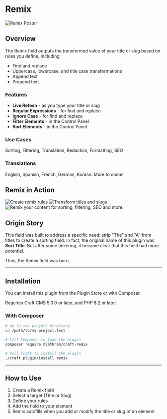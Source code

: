 # Remix

![Remix Poster](https://mlathrom-storage-00.sfo3.cdn.digitaloceanspaces.com/github/mlathrom/craft-remix/remix-00-poster.jpg?v1)

## Overview

The Remix field outputs the transformed value of your title or slug based on rules you define, including:

 - Find and replace
 - Uppercase, lowercase, and title case transformations
 - Append text
 - Prepend text

### Features
 - **Live Refesh** - as you type your title or slug
 - **Regular Expressions** - for find and replace
 - **Ignore Case** - for find and replace
 - **Filter Elements** - in the Control Panel
 - **Sort Elements** - in the Control Panel

### Use Cases
Sorting, Filtering, Translation, Redaction, Formatting, SEO

### Translations
English, Spanish, French, German, Korean. More to come!

## Remix in Action
![Create remix rules](https://mlathrom-storage-00.sfo3.cdn.digitaloceanspaces.com/github/mlathrom/craft-remix/remix-01-create-rules.jpg?v1)
![Transform titles and slugs](https://mlathrom-storage-00.sfo3.cdn.digitaloceanspaces.com/github/mlathrom/craft-remix/remix-02-transform.jpg?v1)
![Remix your content for sorting, filtering, SEO and more.](https://mlathrom-storage-00.sfo3.cdn.digitaloceanspaces.com/github/mlathrom/craft-remix/remix-03-remix-content.jpg?v2)

## Origin Story
This field was built to address a specific need: strip "The" and "A" from titles to create a sorting field. In fact, the original name of this plugin was **Sort Title**. But after some tinkering, it became clear that this field had more potential. 

Thus, the Remix field was born.

---

## Installation

You can install this plugin from the Plugin Store or with Composer.

Requires Craft CMS 5.0.0 or later, and PHP 8.2 or later.

### With Composer

```bash
# go to the project directory
cd /path/to/my-project.test

# tell Composer to load the plugin
composer require mlathrom/craft-remix

# tell Craft to install the plugin
./craft plugin/install remix
```

---

## How to Use
1. Create a Remix field
2. Select a target (Title or Slug)
3. Define your rules
4. Add the field to your element
5. Remix autofills when you add or modify the title or slug of an element
